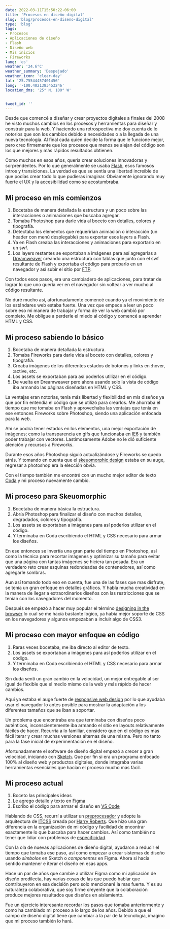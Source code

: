 ```yaml
---
date: 2022-03-11T15:50:22-06:00
title: 'Procesos en diseño digital'
slug: 'blog/procesos-en-diseno-digital'
type: 'blog'
tags:
- Procesos
- Aplicaciones de diseño
- Flash
- Diseño web
- Mis inicios
- Fireworks
lang: 'es'
weather: '24.6°C'
weather_summary: 'Despejado'
weather_icon: 'clear-day'
lat: '25.75544457401456'
long: '-100.4021383453246'
location_dms: '25° N, 100° W'


tweet_id: ''
---
```

Desde que comencé a diseñar y crear proyectos digitales a finales del 2008 he visto muchos cambios en los procesos y herramientas para diseñar y construir para la web.  Y haciendo una retrospectiva me doy cuenta de lo notorios que son los cambios debido a  necesidades o a la llegada de una nueva tecnología. Al final cada quien decide la forma que le funcione mejor, pero creo firmemente que los procesos que menos se alejan del código son los que mejores y más rápidos resultados obtienen.

Como muchos en esos años, quería crear soluciones innovadoras y sorprendentes. Por lo que generalmente se usaba [Flash](https://web.archive.org/web/20081216065809/http://www.adobe.com/products/flash/?promoid=BPDEE), esos famosos intros y transiciones. La verdad es que se sentía una libertad increíble de que podías crear todo lo que pudieras imaginar. Obviamente ignorando muy fuerte el UX y la accesibilidad como se acostumbraba.

## Mi proceso en mis comienzos
1. Bocetaba de manera detallada la estructura y un poco sobre las interacciones o animaciones que buscaba agregar.
2. Tomaba Photoshop para darle vida al boceto con detalles, colores y tipografía.
3. Detectaba los elementos que requerirían animación o interacción (un header con menú desplegable) para exportar esos layers a Flash.
4. Ya en Flash creaba las interacciones y animaciones para exportarlo en un swf.
5. Los layers restantes se exportaban a imágenes para así agregarlas a [Dreamweaver](https://www.adobe.com/mx/products/dreamweaver.html?sdid=KQPSG&mv=search&ef_id=15d129eefa9f1a2a8cae4bc57d778a54:G:s&s_kwcid=AL!3085!10!79164972611964!79164849730820) creando una estructura con tablas que junto con el swf resultante de Flash y exportaba el código para probarlo en un navegador y así subir el sitio por [FTP](https://es.wikipedia.org/wiki/File_Transfer_Protocol).

Con todos esos pasos, era una cambiadero de aplicaciones, para tratar de lograr lo que uno quería ver en el navegador sin voltear a ver mucho al código resultante.

No duré mucho así, afortunadamente comencé cuando ya el movimiento de los estándares web estaba fuerte. Una vez que empece a leer un poco sobre eso mi manera de trabajar y forma de ver la web cambió por completo. Me obligue a perderle el miedo al código y comencé a aprender HTML y CSS.

## Mi proceso sabiendo lo básico
1. Bocetaba de manera detallada la estructura.
2. Tomaba Fireworks para darle vida al boceto con detalles, colores y tipografía.
3. Creaba imágenes de los diferentes estados de botones y links en :hover, :active, etc.
4. Los assets se exportaban para así poderlos utilizar en el código.
5. De vuelta en Dreamweaver pero ahora usando solo la vista de código iba armando las páginas diseñadas en HTML y CSS.

La ventajas eran notorias, tenía más libertad y flexibilidad en mis diseños ya que por fin entendía el código que se utilizó para crearlos. Me ahorraba el tiempo que me tomaba en Flash y aprovechaba las ventajas que tenía en ese entonces Fireworks sobre Photoshop, siendo una aplicación enfocada para la web. 

Ahí se podría tener estados en los elementos, una mejor exportación de imágenes; como la transparencia en gifs que funcionaba en [IE6](https://en.wikipedia.org/wiki/Internet_Explorer_6) y también poder trabajar con vectores. Lastimosamente Adobe no le dió suficiente atención y recursos a Fireworks.

Durante esos años Photoshop siguió actualizándose y Fireworks se quedo atrás. Y tomando en cuenta que el [skeuomorphic design](https://en.wikipedia.org/wiki/Skeuomorph#Virtual_examples) estaba en su auge, regresar a photoshop era la elección obvia. 

Con el tiempo también me encontré con un mucho mejor editor de texto [Coda](https://panic.com/coda/) y mi proceso nuevamente cambio.

## Mi proceso para Skeuomorphic 
1. Bocetaba de manera básica la estructura.
2. Abría Photoshop para finalizar el diseño con muchos detalles, degradados, colores y tipografía.
3. Los assets se exportaban a imágenes para así poderlos utilizar en el código.
4. Y terminaba en Coda escribiendo el HTML y CSS necesario para armar los diseños.

En ese entonces se invertía una gran parte del tiempo en Photoshop, así como la técnica para recortar imágenes y optimizar su tamaño para evitar que una página con tantas imágenes se hiciera tan pesada. Era un verdadero reto crear esquinas redondeadas de contenedores, así como agregarle sombras.

Aun así tomando todo eso en cuenta, fue una de las fases que mas disfrute, se tenía un gran enfoque en detalles gráficos. Y había mucha creatividad en la manera de llegar a extraordinarios diseños con las restricciones que se tenían con los navegadores del momento.

Después se empezó a hacer muy popular el término [designing in the browser](https://duckduckgo.com/?q=designing+in+your+browser&t=ipad&ia=web) lo cual se me hacía bastante lógico, ya había mejor soporte de CSS en los navegadores y algunos empezaban a incluir algo de CSS3.

## Mi proceso con mayor enfoque en código
1. Raras veces bocetaba, me iba directo al editor de texto.
2. Los assets se exportaban a imágenes para así poderlos utilizar en el código.
3. Y terminaba en Coda escribiendo el HTML y CSS necesario para armar los diseños.

Sin duda sentí un gran cambio en la velocidad, un mejor entregable al ser igual de flexible que el medio mismo de la web y más rápido de hacer cambios.

Aquí ya estaba el auge fuerte de [responsive web design](https://en.wikipedia.org/wiki/Responsive_web_design) por lo que ayudaba usar el navegador lo antes posible para mostrar la adaptación a los diferentes tamaños que se iban a soportar.

Un problema que encontraba era que terminaba con diseños poco auténticos, inconscientemente iba armando el sitio en layouts relativamente fáciles de hacer. Recurría a lo familiar, considero que en el código es mas fácil iterar y crear muchas versiones alternas de una misma. Pero no tanto para la fase inicial de experimentación en el diseño.

Afortunadamente el software de diseño digital empezó a crecer a gran velocidad, iniciando con [Sketch](https://www.sketch.com/). Que por fin si era un programa enfocado 100% al diseño web y productos digitales, donde integraba varias herramientas esenciales que hacían el proceso mucho mas fácil.

## Mi proceso actual
1. Boceto las principales ideas
2. Le agrego detalle y texto en [Figma](https://www.figma.com)
3. Escribo el código para armar el diseño en [VS Code](https://code.visualstudio.com)

Hablando de CSS, recurrí a utilizar un [preprocesador](https://es.wikipedia.org/wiki/Sass) y adopte la arquitectura de [ITCSS](https://www.xfive.co/blog/itcss-scalable-maintainable-css-architecture/) creada por [Harry Roberts](https://twitter.com/csswizardry). Que hizo una gran diferencia en la organización de mi código y facilidad de encontrar exactamente lo que buscaba para hacer cambios. Así como también no tener que lidiar con problemas de [especificidad](https://developer.mozilla.org/es/docs/Web/CSS/Specificity).

Con la ola de nuevas aplicaciones de diseño digital, ayudaron a reducir el tiempo que tomaba ese paso, así como empezar a crear sistemas de diseño usando *símbolos* en Sketch o *componentes* en Figma. Ahora si hacía sentido mantener e iterar el diseño en esas apps.

Hace un par de años que cambie a utilizar Figma como mi aplicación de diseño predilecta, hay varias cosas de las que puedo hablar que contribuyeron en esa decisión pero solo mencionaré la mas fuerte. Y es su naturaleza colaborativa, que soy firme creyente que la colaboración produce mejores resultados que diseños en aislamiento.

Fue un ejercicio interesante recordar los pasos que tomaba anteriormente y como ha cambiado mi proceso a lo largo de los años. Debido a que el campo de diseño digital tiene que cambiar a la par de la tecnología, imagino que mi proceso también lo hará. 